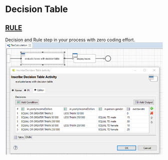 # Decision Table
## [RULE](rule-beans/README.MD)
Decision and Rule step in your process with zero coding effort.
![DECISION SAMPLE](rule-beans/samples/screenshots/decisionTableInAction.png)
